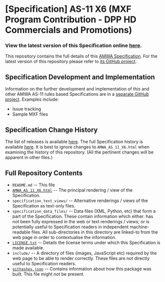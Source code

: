 # **[Specification]** AS-11 X6 (MXF Program Contribution - DPP HD Commercials and Promotions)

### **View the latest version of this Specification online [here](https://amwa-tv.github.io/AS-11_X6/AMWA_AS_11_X6.html)**.

This repository contains the full details of this [AMWA Specification](https://www.amwa.tv/specifications/). For the latest version of this repository please refer to [its GitHub project](https://github.com/AMWA-TV/AS-11_X6/).

## Specification Development and Implementation

Information on the further development and implementation of this and other AMWA AS-11 rules based Specifications are in a [separate GitHub project](https://github.com/AMWA-TV/AS-11_Overview/). Examples include:

* Issue tracking
* Sample MXF files

## Specification Change History

The list of releases is available [here](https://github.com/AMWA-TV/AS-11_X6/releases). The full Specification history is available [here](https://github.com/AMWA-TV/AS-11_X6/commits). It is best to ignore changes to `AMWA_AS_11_X6.html` when examining the history of this repository. (All the pertinent changes will be apparent in other files.)

## Full Repository Contents

* `README.md` -- This file
* [`AMWA_AS_11_X6.html`](AMWA_AS_11_X6.html) -- The principal rendering / view of the Specification.
* `specification_text_views/` -- Alternative renderings / views of the Specification as text-only files.
* `specification_data_files/` -- Data files (XML, Python, etc) that form a part of the Specification. These contain information which either: has not been fully expressed in the web or text renderings / views; or is potentially useful to Specification readers in independent machine-readable files. All sub-directories in this directory are linked-to from the web page in order to contextualise the information.
* [`LICENSE.txt`](LICENSE.txt) -- Details the license terms under which this Specification is made available.
* `include/` -- A directory of files (images, JavaScript etc) required by the web page to be able to render correctly. These files are not directly useful to Specification readers.
* [`githashes.json`](githashes.json) -- Contains information about how this package was built. This file might not be present.